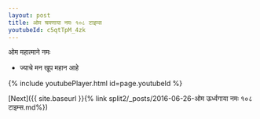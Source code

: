 ```yaml
---
layout: post
title: ओम श्रमणाया नमः १०८ टाइम्स
youtubeId: c5qtTpM_4zk
---
```

 
 
 ओम महात्माने नमः  
 
 -  ज्याचे मन खूप महान आहे 
 
  
 
  
 
 
 
 
 
 


{% include youtubePlayer.html id=page.youtubeId %}
 
[Next]({{ site.baseurl }}{% link  split2/_posts/2016-06-26-ओम ऊर्ध्वगाया नमः १०८ टाइम्स.md%})
 
